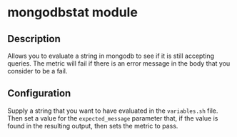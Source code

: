 # mongodbstat module

## Description

Allows you to evaluate a string in mongodb to see if it is still accepting queries.
The metric will fail if there is an error message in the body that you consider to
be a fail.

## Configuration

Supply a string that you want to have evaluated in the `variables.sh` file. Then
set a value for the `expected_message` parameter that, if the value is found in the
resulting output, then sets the metric to pass.


